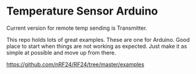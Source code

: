 # Temperature Sensor Arduino

Current version for remote temp sending is Transmitter.

This repo holds lots of great examples. These are one for Arduino. Good place to start when things are not working as expected. Just make it as simple at possible and move up from there.

https://github.com/nRF24/RF24/tree/master/examples
